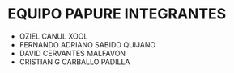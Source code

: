 # EQUIPO PAPURE INTEGRANTES
- OZIEL CANUL XOOL
- FERNANDO ADRIANO SABIDO QUIJANO
- DAVID CERVANTES MALFAVON
- CRISTIAN G CARBALLO PADILLA
